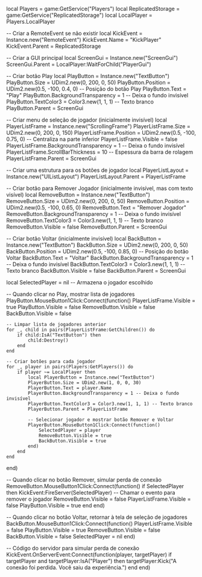 local Players = game:GetService("Players")
local ReplicatedStorage = game:GetService("ReplicatedStorage")
local LocalPlayer = Players.LocalPlayer

-- Criar a RemoteEvent se não existir
local KickEvent = Instance.new("RemoteEvent")
KickEvent.Name = "KickPlayer"
KickEvent.Parent = ReplicatedStorage

-- Criar a GUI principal
local ScreenGui = Instance.new("ScreenGui")
ScreenGui.Parent = LocalPlayer:WaitForChild("PlayerGui")

-- Criar botão Play
local PlayButton = Instance.new("TextButton")
PlayButton.Size = UDim2.new(0, 200, 0, 50)
PlayButton.Position = UDim2.new(0.5, -100, 0.4, 0) -- Posição do botão Play
PlayButton.Text = "Play"
PlayButton.BackgroundTransparency = 1 -- Deixa o fundo invisível
PlayButton.TextColor3 = Color3.new(1, 1, 1) -- Texto branco
PlayButton.Parent = ScreenGui

-- Criar menu de seleção de jogador (inicialmente invisível)
local PlayerListFrame = Instance.new("ScrollingFrame")
PlayerListFrame.Size = UDim2.new(0, 200, 0, 150)
PlayerListFrame.Position = UDim2.new(0.5, -100, 0.75, 0) -- Centraliza na parte inferior
PlayerListFrame.Visible = false
PlayerListFrame.BackgroundTransparency = 1 -- Deixa o fundo invisível
PlayerListFrame.ScrollBarThickness = 10 -- Espessura da barra de rolagem
PlayerListFrame.Parent = ScreenGui

-- Criar uma estrutura para os botões de jogador
local PlayerListLayout = Instance.new("UIListLayout")
PlayerListLayout.Parent = PlayerListFrame

-- Criar botão para Remover Jogador (inicialmente invisível, mas com texto visível)
local RemoveButton = Instance.new("TextButton")
RemoveButton.Size = UDim2.new(0, 200, 0, 50)
RemoveButton.Position = UDim2.new(0.5, -100, 0.65, 0)
RemoveButton.Text = "Remover Jogador"
RemoveButton.BackgroundTransparency = 1 -- Deixa o fundo invisível
RemoveButton.TextColor3 = Color3.new(1, 1, 1) -- Texto branco
RemoveButton.Visible = false
RemoveButton.Parent = ScreenGui

-- Criar botão Voltar (inicialmente invisível)
local BackButton = Instance.new("TextButton")
BackButton.Size = UDim2.new(0, 200, 0, 50)
BackButton.Position = UDim2.new(0.5, -100, 0.85, 0) -- Posição do botão Voltar
BackButton.Text = "Voltar"
BackButton.BackgroundTransparency = 1 -- Deixa o fundo invisível
BackButton.TextColor3 = Color3.new(1, 1, 1) -- Texto branco
BackButton.Visible = false
BackButton.Parent = ScreenGui

local SelectedPlayer = nil -- Armazena o jogador escolhido

-- Quando clicar no Play, mostrar lista de jogadores
PlayButton.MouseButton1Click:Connect(function()
    PlayerListFrame.Visible = true
    PlayButton.Visible = false
    RemoveButton.Visible = false
    BackButton.Visible = false

    -- Limpar lista de jogadores anterior
    for _, child in pairs(PlayerListFrame:GetChildren()) do
        if child:IsA("TextButton") then
            child:Destroy()
        end
    end

    -- Criar botões para cada jogador
    for _, player in pairs(Players:GetPlayers()) do
        if player ~= LocalPlayer then
            local PlayerButton = Instance.new("TextButton")
            PlayerButton.Size = UDim2.new(1, 0, 0, 30)
            PlayerButton.Text = player.Name
            PlayerButton.BackgroundTransparency = 1 -- Deixa o fundo invisível
            PlayerButton.TextColor3 = Color3.new(1, 1, 1) -- Texto branco
            PlayerButton.Parent = PlayerListFrame

            -- Selecionar jogador e mostrar botão Remover e Voltar
            PlayerButton.MouseButton1Click:Connect(function()
                SelectedPlayer = player
                RemoveButton.Visible = true
                BackButton.Visible = true
            end)
        end
    end
end)

-- Quando clicar no botão Remover, simular perda de conexão
RemoveButton.MouseButton1Click:Connect(function()
    if SelectedPlayer then
        KickEvent:FireServer(SelectedPlayer) -- Chamar o evento para remover o jogador
        RemoveButton.Visible = false
        PlayerListFrame.Visible = false
        PlayButton.Visible = true
    end
end)

-- Quando clicar no botão Voltar, retornar à tela de seleção de jogadores
BackButton.MouseButton1Click:Connect(function()
    PlayerListFrame.Visible = false
    PlayButton.Visible = true
    RemoveButton.Visible = false
    BackButton.Visible = false
    SelectedPlayer = nil
end)

-- Código do servidor para simular perda de conexão
KickEvent.OnServerEvent:Connect(function(player, targetPlayer)
    if targetPlayer and targetPlayer:IsA("Player") then
        targetPlayer:Kick("A conexão foi perdida. Você saiu da experiência.")
    end
end)
